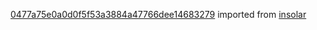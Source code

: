 [0477a75e0a0d0f5f53a3884a47766dee14683279](https://github.com/insolar/insolar/commit/0477a75e0a0d0f5f53a3884a47766dee14683279) imported from [insolar](https://github.com/insolar/insolar)
